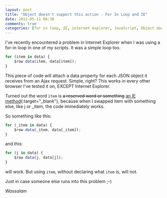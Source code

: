 ```yaml
---
layout: post
title: "Object doesn't support this action - For In Loop and IE"
date: 2012-05-11 06:38
comments: true
categories: [for in loop, IE, internet explorer, JavaScript, Object doesn't support this action, Web Development]
---
```

I've recently encountered a problem in Internet Explorer when I was using a for-in loop in one of my scripts. It was a simple loop too.

```javascript
for (item in data) {
    $row.data(item, data[item]);
}
```

This piece of code will attach a data property for each JSON object it receives from an Ajax request. Simple, right? This works in every other browser I've tested it on, EXCEPT Internet Explorer.

Turned out the word `item` is ~~a reserved word or something~~ [an IE method](http://msdn.microsoft.com/en-us/library/ie/ms536460(v=vs.85).aspx){:target="_blank"}, because when I swapped item with something else, like j or _item, the code immediately works.

<!--more-->

So something like this:

```javascript
for (_item in data) {
    $row.data(_item, data[_item]);
}
```

and this:

```javascript
for (j in data) {
    $row.data(j, data[j]);
}
```

will work. But using `item`, without declaring what `item` is, will not.

Just in case someone else runs into this problem ;-)

*Wassalam*
